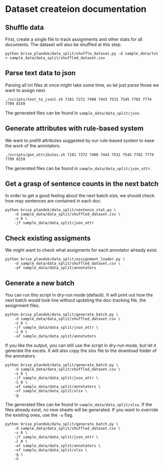# Dataset createion documentation

## Shuffle data

First, create a single file to track assignments and other stats for all documents. The dataset will also be shuffled at this step.

```
python brise_plandok/data_split/shuffle_dataset.py -d sample_data/txt > sample_data/data_split/shuffled_dataset.csv
```

## Parse text data to json

Parsing all txt files at once might take some time, so let just parse those we want to assign next.

```
./scripts/text_to_jsonl.sh 7181 7272 7408 7443 7531 7545 7702 7774 7799 8159
```

The generated files can be found in `sample_data/data_split/json`.

## Generate attributes with rule-based system

We want to prefill attributes suggested by our rule-based system to ease the work of the annotators.

```
./scripts/gen_attributes.sh 7181 7272 7408 7443 7531 7545 7702 7774 7799 8159
```

The generated files can be found in `sample_data/data_split/json_attr`.

## Get a grasp of sentence counts in the next batch

In order to get a good feeling about the next batch size, we should check how may sentences are contained in each doc. 

```
python brise_plandok/data_split/sentence_stat.py \
    -d sample_data/data_split/shuffled_dataset.csv \
    -s 6 \
    -jf sample_data/data_split/json_attr
```

## Check existing assigments

We might want to check what assigments for each annotator already exist.

```
python brise_plandok/data_split/assignment_loader.py \
    -d sample_data/data_split/shuffled_dataset.csv \
    -af sample_data/data_split/annotators
```

## Generate a new batch

You can run this script in dry-run mode (default). It will print out how the next batch would look line without updating the doc-tracking file, the assignment files.

```
python brise_plandok/data_split/generate_batch.py \
    -d sample_data/data_split/shuffled_dataset.csv \
    -s 6 \
    -jf sample_data/data_split/json_attr \
    -c 0 \
    -af sample_data/data_split/annotators
```

If you like the output, you can still use the script in dry-run mode, but let it generate the excels. It will also copy the xlsx file to the download folder of the annotators.

```
python brise_plandok/data_split/generate_batch.py \
    -d sample_data/data_split/shuffled_dataset.csv \
    -s 6 \
    -jf sample_data/data_split/json_attr \
    -c 0 \
    -af sample_data/data_split/annotators \
    -xf sample_data/data_split/xlsx \
    -g
```

The generated files can be found in `sample_data/data_split/xlsx`. If the files already exist, no new sheets will be generated. If you want to override the existing ones, use the `-o` flag.

```
python brise_plandok/data_split/generate_batch.py \
    -d sample_data/data_split/shuffled_dataset.csv \
    -s 6 \
    -jf sample_data/data_split/json_attr \
    -c 0 \
    -af sample_data/data_split/annotators \
    -xf sample_data/data_split/xlsx \
    -g \
    -o
```


